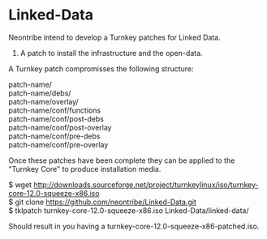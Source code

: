Linked-Data
===========

Neontribe intend to develop a Turnkey patches for Linked Data.

1) A patch to install the infrastructure and the open-data.  

A Turnkey patch compromisses the following structure:

patch-name/  
patch-name/debs/  
patch-name/overlay/  
patch-name/conf/functions  
patch-name/conf/post-debs  
patch-name/conf/post-overlay  
patch-name/conf/pre-debs  
patch-name/conf/pre-overlay  

Once these patches have been complete they can be applied to the "Turnkey Core" to produce installation media.

$ wget http://downloads.sourceforge.net/project/turnkeylinux/iso/turnkey-core-12.0-squeeze-x86.iso  
$ git clone https://github.com/neontribe/Linked-Data.git  
$ tklpatch turnkey-core-12.0-squeeze-x86.iso Linked-Data/linked-data/  

Should result in you having a turnkey-core-12.0-squeeze-x86-patched.iso.  
